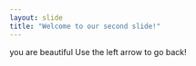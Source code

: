 ```yaml
---
layout: slide
title: "Welcome to our second slide!"
---
```

you are beautiful
Use the left arrow to go back!
